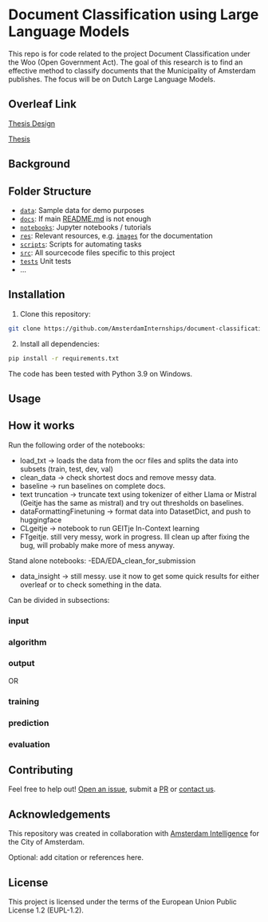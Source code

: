 # Document Classification using Large Language Models

This repo is for code related to the project Document Classification under the Woo (Open Government Act). The goal of this research is to find an effective method to classify documents that the Municipality of Amsterdam publishes. The focus will be on Dutch Large Language Models.

## Overleaf Link
[Thesis Design](https://www.overleaf.com/2549441224szvvffnxqsdk#eda3e6)


[Thesis](https://www.overleaf.com/8368827141bwgxbjwcfgfv#3d9efc)

## Background



## Folder Structure

* [`data`](./data): Sample data for demo purposes
* [`docs`](./docs): If main [README.md](./README.md) is not enough
* [`notebooks`](./notebooks): Jupyter notebooks / tutorials
* [`res`](./res): Relevant resources, e.g. [`images`](./res/images/) for the documentation
* [`scripts`](./scripts): Scripts for automating tasks
* [`src`](./src): All sourcecode files specific to this project
* [`tests`](./tests) Unit tests
* ...






## Installation 

1) Clone this repository:



```bash
git clone https://github.com/AmsterdamInternships/document-classification-using-large-language-models.git
```




2) Install all dependencies:
    


```bash
pip install -r requirements.txt
```



The code has been tested with Python 3.9 on Windows. 

## Usage

## How it works

Run the following order of the notebooks:
- load_txt -> loads the data from the ocr files and splits the data into subsets (train, test, dev, val)
- clean_data -> check shortest docs and remove messy data.
- baseline  -> run baselines on complete docs.
- text truncation -> truncate text using tokenizer of either Llama or Mistral (Geitje has the same as mistral) and try out thresholds on baselines.
- dataFormattingFinetuning  -> format data into DatasetDict, and push to huggingface
- CLgeitje -> notebook to run GEITje In-Context learning
- FTgeitje. still very messy, work in progress. Ill clean up after fixing the bug, will probably make more of mess anyway. 

Stand alone notebooks:
-EDA/EDA_clean_for_submission
- data_insight -> still messy. use it now to get some quick results for either overleaf or to check something in the data.


Can be divided in subsections:

### input
### algorithm
### output

OR

### training
### prediction
### evaluation

## Contributing



Feel free to help out! [Open an issue](https://github.com/AmsterdamInternships/document-classification-using-large-language-models/issues), submit a [PR](https://github.com/AmsterdamInternships/document-classification-using-large-language-models/pulls)  or [contact us](https://amsterdamintelligence.com/contact/).




## Acknowledgements


This repository was created in collaboration with [Amsterdam Intelligence](https://amsterdamintelligence.com/) for the City of Amsterdam.



Optional: add citation or references here.


## License 

This project is licensed under the terms of the European Union Public License 1.2 (EUPL-1.2).
